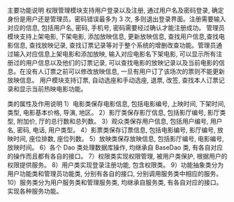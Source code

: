 主要功能说明
权限管理模块支持用户登录以及注册, 通过用户名及密码登录, 确定身份是用户还是管理员。密码错误最多为 3 次, 多则退出登录界面。注册需要输入对应的信息, 包括用户名, 密码, 手机号, 密码需要经过确认才能注册成功。
管理员模块支持上架电影, 下架电影, 添加放映信息, 更新放映信息, 查找用户信息,查找电影信息, 查找放映记录, 查找订票记录等对于整个系统的增删改查功能。管理员通过输入对应信息上架电影和添加放映, 输入对应电影名下架电影, 可以显示所有注册过的用户信息以及他们的订票记录, 可以查找电影的放映记录以及当前电影的信息。在没有人订票之前可以修改放映信息, 一旦有用户订了该场次的票则不能更新放映信息。
用户模块支持订票, 自动选座和手动选座, 退票, 改签, 查找本人订票记录和显示当前热映电影功能。

类的属性及作用说明
1）电影类保存电影信息, 包括电影编号, 上映时间, 下架时间, 类型, 电影基本价格, 导演, 地区。
2）影厅类保存影厅信息, 包括影厅编号, 影厅类型, 附加价, 厅的总行数和总列数。
3）观众类保存用户信息, 包括用户编号, 用户名, 密码, 电话, 用户类型。
4）影票类保存订票信息, 包括电影编号, 影厅编号, 放映时间, 座位排数, 座位列数。
5）放映类保存放映信息, 包括影厅编号, 电影编号, 放映时间。
6）各个 Dao 类处理数据库操作, 均继承自 BaseDao 类, 有各自对应的操作而且都有各自的接口。
7）权限类实现权限管理, 被用户类保护, 根据用户的权限提供服务。
8）用户类实现登录注册功能, 包含权限类。
9）功能抽象类分为用户功能类和管理员功能类, 分别有各自的接口, 分别调用服务类中相应的服务。
10）服务类分为用户服务类和管理服务类, 均继承自服务类, 有各自对应的接口。实现各种服务功能。
